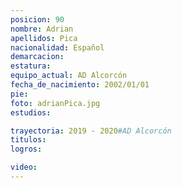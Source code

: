 ```yaml
---
posicion: 90
nombre: Adrian
apellidos: Pica
nacionalidad: Español
demarcacion:
estatura:
equipo_actual: AD Alcorcón
fecha_de_nacimiento: 2002/01/01
pie:
foto: adrianPica.jpg
estudios:

trayectoria: 2019 - 2020#AD Alcorcón
titulos:
logros:

video:
---
```

